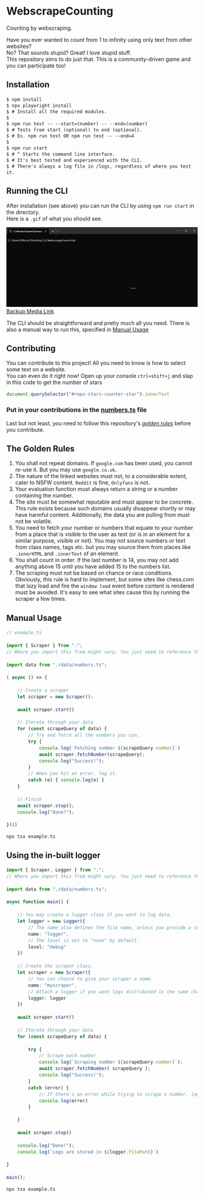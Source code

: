 # WebscrapeCounting

Counting by webscraping.

Have you ever wanted to count from 1 to infinity using only text from other websites? \
No? That sounds stupid? Great! I love stupid stuff. \
This repository aims to do just that. This is a community-driven game and you can participate too!

## Installation

```console
$ npm install
$ npx playwright install
$ # Install all the required modules.
$
$ npm run test -- --start=(number) -- --end=(number)
$ # Tests from start (optional) to end (optional).
$ # Ex. npm run test OR npm run test -- --end=4
$
$ npm run start 
$ # ^ Starts the command line interface. 
$ # It's best tested and experienced with the CLI.
$ # There's always a log file in /logs, regardless of where you test it.
```

## Running the CLI

After installation (see above) you can run the CLI by using `npm run start` in the directory.\
Here is a `.gif` of what you should see.

![CLI Preview](./assets/cli_preview.gif)\
[Backup Media Link](https://imgur.com/CJyAFoB)

The CLI should be straightforward and pretty much all you need. There is also a manual way to run this, specified in [Manual Usage](#manual-usage)

## Contributing

You can contribute to this project! All you need to know is how to select some text on a website.\
You can even do it right now! Open up your console `ctrl+shift+j` and slap in this code to get the number of stars

```js
document.querySelector("#repo-stars-counter-star").innerText
```

### Put in your contributions in the [numbers.ts](https://github.com/SuppliedOrange/WebscrapeCounting/blob/main/data/numbers.ts) file

Last but not least, you need to follow this repository's [*golden rules*](#the-golden-rules) before you contribute.

## The Golden Rules

1) You shall not repeat domains. If `google.com` has been used, you cannot re-use it. But you may use `google.co.uk`.
2) The nature of the linked websites must not, to a considerable extent, cater to NSFW content. `Reddit` is fine, `Onlyfans` is not.
3) Your evaluation function must always return a string or a number containing the number.
4) The site must be somewhat reputable and must appear to be concrete. This rule exists because such domains usually disappear shortly or may have harmful content. Additionally, the data you are pulling from must not be volatile.
5) You need to fetch your number or numbers that equate to your number from a place that is visible to the user as text (or is in an element for a similar purpose, visible or not). You may not source numbers or text from class names, tags etc. but you may source them from places like `.innerHTML` and `.innerText` of an element.
6) You shall count in order. If the last number is 14, you may not add anything above 15 until you have added 15 to the numbers list.
7) The scraping must not be based on chance or race conditions. Obviously, this rule is hard to implement, but some sites like chess.com that lazy load and fire the `window load` event before content is rendered must be avoided. It's easy to see what sites cause this by running the scraper a few times.

## Manual Usage

```ts
// example.ts

import { Scraper } from ".";
// Where you import this from might vary. You just need to reference the top-level index.ts file.

import data from "./data/numbers.ts";

( async () => {

    // Create a scraper
    let scraper = new Scraper();

    await scraper.start()

    // Iterate through your data
    for (const scrapeQuery of data) {
        // Try and fetch all the numbers you can.
        try {
            console.log(`Fetching number ${scrapeQuery.number}`)
            await scraper.fetchNumber(scrapeQuery);
            console.log("Success!");
        }
        // When you hit an error, log it.
        catch (e) { console.log(e) }
    }
    
    // Finish
    await scraper.stop();
    console.log("Done!");

})()
```

```console
npx tsx example.ts
```

## Using the in-built logger

```ts
import { Scraper, Logger } from ".";
// Where you import this from might vary. You just need to reference the top-level index.ts file.

import data from "./data/numbers.ts";

async function main() {

    // You may create a logger class if you want to log data.
    let logger = new Logger({
        // The name also defines the file name, unless you provide a custom file path.
        name: "logger",
        // The level is set to "none" by default.
        level: "debug"
    })

    // Create the scraper class.
    let scraper = new Scraper({
        // You can choose to give your scraper a name.
        name: "myscraper",
        // Attach a logger if you want logs distributed in the same channel.
        logger: logger
    })

    await scraper.start()

    // Iterate through your data
    for (const scrapeQuery of data) {

        try {
            // Scrape each number
            console.log(`Scraping number ${scrapeQuery.number}`);
            await scraper.fetchNumber( scrapeQuery );
            console.log("Success!");
        }
        catch (error) {
            // If there's an error while trying to scrape a number, log it.
            console.log(error)
        }

    }

    await scraper.stop()

    console.log("Done!");
    console.log(`Logs are stored in ${logger.filePath}`)
    
}

main();

```

```console
npx tsx example.ts
```
